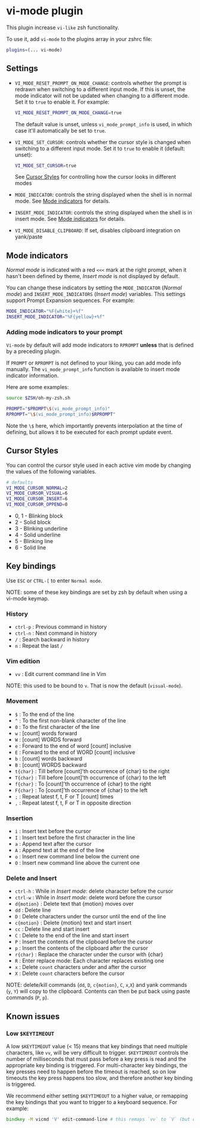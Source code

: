 # vi-mode plugin

This plugin increase `vi-like` zsh functionality.

To use it, add `vi-mode` to the plugins array in your zshrc file:

```zsh
plugins=(... vi-mode)
```

## Settings

- `VI_MODE_RESET_PROMPT_ON_MODE_CHANGE`: controls whether the prompt is redrawn when
  switching to a different input mode. If this is unset, the mode indicator will not
  be updated when changing to a different mode.
  Set it to `true` to enable it. For example:

  ```zsh
  VI_MODE_RESET_PROMPT_ON_MODE_CHANGE=true
  ```

  The default value is unset, unless `vi_mode_prompt_info` is used, in which case it'll
  automatically be set to `true`.

- `VI_MODE_SET_CURSOR`: controls whether the cursor style is changed when switching
  to a different input mode. Set it to `true` to enable it (default: unset):

  ```zsh
  VI_MODE_SET_CURSOR=true
  ```

  See [Cursor Styles](#cursor-styles) for controlling how the cursor looks in different modes

- `MODE_INDICATOR`: controls the string displayed when the shell is in normal mode.
  See [Mode indicators](#mode-indicators) for details.

- `INSERT_MODE_INDICATOR`: controls the string displayed when the shell is in insert mode.
  See [Mode indicators](#mode-indicators) for details.

- `VI_MODE_DISABLE_CLIPBOARD`: If set, disables clipboard integration on yank/paste

## Mode indicators

*Normal mode* is indicated with a red `<<<` mark at the right prompt, when it
hasn't been defined by theme, *Insert mode* is not displayed by default.

You can change these indicators by setting the `MODE_INDICATOR` (*Normal mode*) and
`INSERT_MODE_INDICATORS` (*Insert mode*) variables.
This settings support Prompt Expansion sequences. For example:

```zsh
MODE_INDICATOR="%F{white}+%f"
INSERT_MODE_INDICATOR="%F{yellow}+%f"
```

### Adding mode indicators to your prompt

`Vi-mode` by default will add mode indicators to `RPROMPT` **unless** that is defined by
a preceding plugin.

If `PROMPT` or `RPROMPT` is not defined to your liking, you can add mode info manually. The `vi_mode_prompt_info` function is available to insert mode indicator information.

Here are some examples:

```bash
source $ZSH/oh-my-zsh.sh

PROMPT="$PROMPT\$(vi_mode_prompt_info)"
RPROMPT="\$(vi_mode_prompt_info)$RPROMPT"
```

Note the `\$` here, which importantly prevents interpolation at the time of defining, but allows it to be executed for each prompt update event.

## Cursor Styles

You can control the cursor style used in each active vim mode by changing the values of the following variables.

```zsh
# defaults
VI_MODE_CURSOR_NORMAL=2
VI_MODE_CURSOR_VISUAL=6
VI_MODE_CURSOR_INSERT=6
VI_MODE_CURSOR_OPPEND=0
```

- 0, 1 - Blinking block
- 2 - Solid block
- 3 - Blinking underline
- 4 - Solid underline
- 5 - Blinking line
- 6 - Solid line

## Key bindings

Use `ESC` or `CTRL-[` to enter `Normal mode`.

NOTE: some of these key bindings are set by zsh by default when using a vi-mode keymap.

### History

- `ctrl-p` : Previous command in history
- `ctrl-n` : Next command in history
- `/`      : Search backward in history
- `n`      : Repeat the last `/`

### Vim edition

- `vv`     : Edit current command line in Vim

NOTE: this used to be bound to `v`. That is now the default (`visual-mode`).

### Movement

- `$`   : To the end of the line
- `^`   : To the first non-blank character of the line
- `0`   : To the first character of the line
- `w`   : [count] words forward
- `W`   : [count] WORDS forward
- `e`   : Forward to the end of word [count] inclusive
- `E`   : Forward to the end of WORD [count] inclusive
- `b`   : [count] words backward
- `B`   : [count] WORDS backward
- `t{char}`   : Till before [count]'th occurrence of {char} to the right
- `T{char}`   : Till before [count]'th occurrence of {char} to the left
- `f{char}`   : To [count]'th occurrence of {char} to the right
- `F{char}`   : To [count]'th occurrence of {char} to the left
- `;`   : Repeat latest f, t, F or T [count] times
- `,`   : Repeat latest f, t, F or T in opposite direction

### Insertion

- `i`   : Insert text before the cursor
- `I`   : Insert text before the first character in the line
- `a`   : Append text after the cursor
- `A`   : Append text at the end of the line
- `o`   : Insert new command line below the current one
- `O`   : Insert new command line above the current one

### Delete and Insert

- `ctrl-h`      : While in *Insert mode*: delete character before the cursor
- `ctrl-w`      : While in *Insert mode*: delete word before the cursor
- `d{motion}`   : Delete text that {motion} moves over
- `dd`          : Delete line
- `D`           : Delete characters under the cursor until the end of the line
- `c{motion}`   : Delete {motion} text and start insert
- `cc`          : Delete line and start insert
- `C`           : Delete to the end of the line and start insert
- `P`           : Insert the contents of the clipboard before the cursor
- `p`           : Insert the contents of the clipboard after the cursor
- `r{char}`     : Replace the character under the cursor with {char}
- `R`           : Enter replace mode: Each character replaces existing one
- `x`           : Delete `count` characters under and after the cursor
- `X`           : Delete `count` characters before the cursor

NOTE: delete/kill commands (`dd`, `D`, `c{motion}`, `C`, `x`,`X`) and yank commands
(`y`, `Y`) will copy to the clipboard. Contents can then be put back using paste commands
(`P`, `p`).

## Known issues

### Low `$KEYTIMEOUT`

A low `$KEYTIMEOUT` value (< 15) means that key bindings that need multiple characters,
like `vv`, will be very difficult to trigger. `$KEYTIMEOUT` controls the number of
milliseconds that must pass before a key press is read and the appropriate key binding
is triggered. For multi-character key bindings, the key presses need to happen before
the timeout is reached, so on low timeouts the key press happens too slow, and therefore
another key binding is triggered.

We recommend either setting `$KEYTIMEOUT` to a higher value, or remapping the key bindings
that you want to trigger to a keyboard sequence. For example:

```zsh
bindkey -M vicmd 'V' edit-command-line # this remaps `vv` to `V` (but overrides `visual-mode`)
```